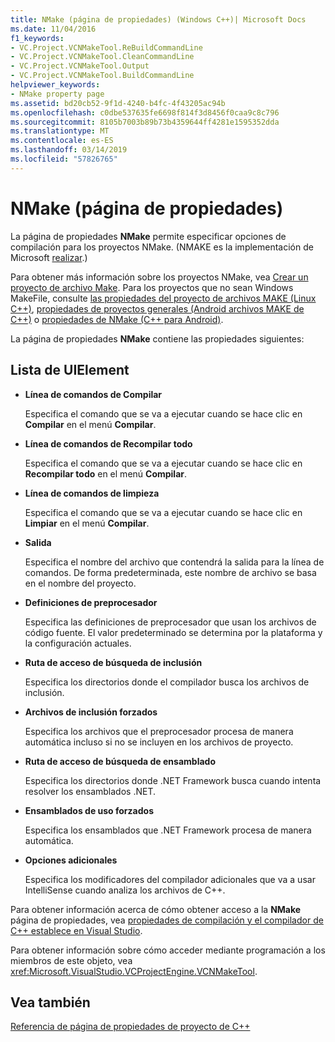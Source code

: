 ```yaml
---
title: NMake (página de propiedades) (Windows C++)| Microsoft Docs
ms.date: 11/04/2016
f1_keywords:
- VC.Project.VCNMakeTool.ReBuildCommandLine
- VC.Project.VCNMakeTool.CleanCommandLine
- VC.Project.VCNMakeTool.Output
- VC.Project.VCNMakeTool.BuildCommandLine
helpviewer_keywords:
- NMake property page
ms.assetid: bd20cb52-9f1d-4240-b4fc-4f43205ac94b
ms.openlocfilehash: c0dbe537635fe6698f814f3d8456f0caa9c8c796
ms.sourcegitcommit: 8105b7003b89b73b4359644ff4281e1595352dda
ms.translationtype: MT
ms.contentlocale: es-ES
ms.lasthandoff: 03/14/2019
ms.locfileid: "57826765"
---
```

# <a name="nmake-property-page"></a>NMake (página de propiedades)

La página de propiedades **NMake** permite especificar opciones de compilación para los proyectos NMake. (NMAKE es la implementación de Microsoft [realizar](https://wikipedia.org/wiki/Make_(software)).)

Para obtener más información sobre los proyectos NMake, vea [Crear un proyecto de archivo Make](creating-a-makefile-project.md). Para los proyectos que no sean Windows MakeFile, consulte [las propiedades del proyecto de archivos MAKE (Linux C++)](../../linux/prop-pages/makefile-linux.md), [propiedades de proyectos generales (Android archivos MAKE de C++)](/visualstudio/cross-platform/general-makefile-android-prop-page) o [propiedades de NMake (C++ para Android)](/visualstudio/cross-platform/nmake-android-prop-page).

La página de propiedades **NMake** contiene las propiedades siguientes:

## <a name="uielement-list"></a>Lista de UIElement

- **Línea de comandos de Compilar**

   Especifica el comando que se va a ejecutar cuando se hace clic en **Compilar** en el menú **Compilar**.

- **Línea de comandos de Recompilar todo**

   Especifica el comando que se va a ejecutar cuando se hace clic en **Recompilar todo** en el menú **Compilar**.

- **Línea de comandos de limpieza**

   Especifica el comando que se va a ejecutar cuando se hace clic en **Limpiar** en el menú **Compilar**.

- **Salida**

   Especifica el nombre del archivo que contendrá la salida para la línea de comandos. De forma predeterminada, este nombre de archivo se basa en el nombre del proyecto.

- **Definiciones de preprocesador**

   Especifica las definiciones de preprocesador que usan los archivos de código fuente. El valor predeterminado se determina por la plataforma y la configuración actuales.

- **Ruta de acceso de búsqueda de inclusión**

   Especifica los directorios donde el compilador busca los archivos de inclusión.

- **Archivos de inclusión forzados**

   Especifica los archivos que el preprocesador procesa de manera automática incluso si no se incluyen en los archivos de proyecto.

- **Ruta de acceso de búsqueda de ensamblado**

   Especifica los directorios donde .NET Framework busca cuando intenta resolver los ensamblados .NET.

- **Ensamblados de uso forzados**

   Especifica los ensamblados que .NET Framework procesa de manera automática.

- **Opciones adicionales**

   Especifica los modificadores del compilador adicionales que va a usar IntelliSense cuando analiza los archivos de C++.

Para obtener información acerca de cómo obtener acceso a la **NMake** página de propiedades, vea [propiedades de compilación y el compilador de C++ establece en Visual Studio](../working-with-project-properties.md).

Para obtener información sobre cómo acceder mediante programación a los miembros de este objeto, vea <xref:Microsoft.VisualStudio.VCProjectEngine.VCNMakeTool>.

## <a name="see-also"></a>Vea también

[Referencia de página de propiedades de proyecto de C++](property-pages-visual-cpp.md)<br>
